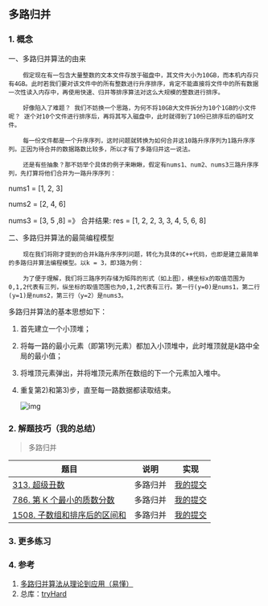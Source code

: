 ## 多路归并

### 1. 概念

一、多路归并算法的由来

        假定现在有一包含大量整数的文本文件存放于磁盘中，其文件大小为10GB，而本机内存只有4GB。此时若我们要对该文件中的所有整数进行升序排序，肯定不能直接将文件中的所有数据一次性读入内存中，再使用快速、归并等排序算法对这么大规模的整数进行排序。
    
        好像陷入了难题？ 我们不妨换一个思路，为何不将10GB大文件拆分为10个1GB的小文件呢？ 逐个对10个文件进行排序后，再将其写入磁盘中，此时就得到了10份已排序后的临时文件。
    
        每一份文件都是一个升序序列，这时问题就转换为如何合并这10路升序序列为1路升序序列。正因为待合并的数据路数比较多，所以才有了多路归并这一说法。
    
        还是有些抽象？那不妨举个具体的例子来瞅瞅，假定有nums1、num2、nums3三路升序序列，先打算将他们合并为一路升序序列：

nums1 = [1, 2, 3]

nums2 = [2, 4, 6]

nums3 = [3, 5 ,8] =》 合并结果: res = [1, 2, 2, 3, 3, 4, 5, 6, 8]

二、多路归并算法的最简编程模型

        现在我们将刚才提到的合并k路升序序列问题，转化为具体的C++代码，也即是建立最简单的多路归并算法编程模型。以k = 3，即3路为例：
    
        为了便于理解，我们将三路序列存储为矩阵的形式（如上图），横坐标x的取值范围为0,1,2代表有三列，纵坐标的取值范围也为0,1,2代表有三行。第一行(y=0)是nums1，第二行(y=1)是nums2，第三行（y=2）是nums3。

多路归并算法的基本思想如下：

1. 首先建立一个小顶堆；

2. 将每一路的最小元素（即第1列元素）都加入小顶堆中，此时堆顶就是k路中全局的最小值；

3. 将堆顶元素弹出，并将堆顶元素所在数组的下一个元素加入堆中。

4. 重复第2)和第3)步，直至每一路数据都读取结束。

   ![img](https://gitee.com/xu_zuyun/picgo/raw/master/img/e113f5e6718845a2a58de7f3a64b57e0.png)


### 2. 解题技巧（我的总结）

>  多路归并
> 
| 题目                                                                           | 说明             | 实现                                                                            |
|------------------------------------------------------------------------------|----------------|-------------------------------------------------------------------------------|
| [313. 超级丑数](https://leetcode.cn/problems/super-ugly-number/description/) | 多路归并           | [我的提交](https://leetcode.cn/problems/super-ugly-number/submissions/468697927/) |
| [786. 第 K 个最小的质数分数](https://leetcode.cn/problems/k-th-smallest-prime-fraction/description/) | 多路归并   | [我的提交](https://leetcode.cn/problems/k-th-smallest-prime-fraction/submissions/468733547/) |
| [1508. 子数组和排序后的区间和](https://leetcode.cn/problems/range-sum-of-sorted-subarray-sums/description/) | 多路归并 | [我的提交](https://leetcode.cn/problems/range-sum-of-sorted-subarray-sums/submissions/468741186/) |

### 3. 更多练习


### 4. 参考
1. [多路归并算法从理论到应用（易懂）](https://blog.csdn.net/a574780196/article/details/122646309) 
2. 总库：[tryHard](https://github.com/NOMADxzy/tryHard)